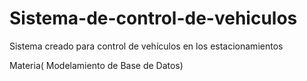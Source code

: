 # Sistema-de-control-de-vehiculos
Sistema creado para control de vehículos en los estacionamientos 

Materia( Modelamiento de Base de Datos)
